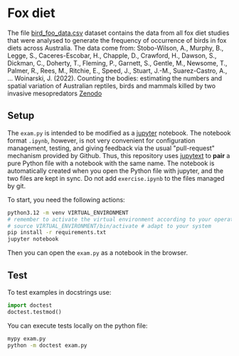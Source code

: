 # Fox diet

The file [bird_foo_data.csv](./bird_foo_data.csv) dataset contains the data from all fox diet studies that were analysed to generate the frequency of occurrence of birds in fox diets across Australia. The data come from:
Stobo-Wilson, A., Murphy, B., Legge, S., Caceres-Escobar, H., Chapple, D., Crawford, H., Dawson, S., Dickman, C., Doherty, T., Fleming, P., Garnett, S., Gentle, M., Newsome, T., Palmer, R., Rees, M., Ritchie, E., Speed, J., Stuart, J.-M., Suarez-Castro, A., … Woinarski, J. (2022). Counting the bodies: estimating the numbers and spatial variation of Australian reptiles, birds and mammals killed by two invasive mesopredators [Zenodo](https://doi.org/10.5061/dryad.bk3j9kdcz)



## Setup

The `exam.py` is intended to be modified as a
[jupyter](https://jupyter.org/) notebook. The notebook format `.ipynb`, however,
is not very convenient for configuration management, testing, and giving
feedback via the usual "pull-request" mechanism provided by Github. Thus, this
repository uses
[jupytext](https://jupytext.readthedocs.io/en/latest/install.html) to **pair** a
pure Python file with a notebook with the same name. The notebook is
automatically created when you open the Python file with jupyter, and the two
files are kept in sync. Do not add `exercise.ipynb` to the files managed by git.

To start, you need the following actions:

```sh
python3.12 -m venv VIRTUAL_ENVIRONMENT
# remember to activate the virtual environment according to your operating system rules:
# source VIRTUAL_ENVIRONMENT/bin/activate # adapt to your system
pip install -r requirements.txt
jupyter notebook
```

Then you can open the `exam.py` as a notebook in the browser.


## Test

To test examples in docstrings use:

```python
import doctest
doctest.testmod()
```


You can execute tests locally on the python file:


```sh
mypy exam.py
python -m doctest exam.py
```
